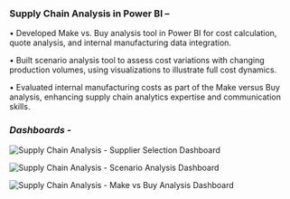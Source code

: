 ### **Supply Chain Analysis in Power BI –** 

•	Developed Make vs. Buy analysis tool in Power BI for cost calculation, quote analysis, and internal manufacturing data integration.

•	Built scenario analysis tool to assess cost variations with changing production volumes, using visualizations to illustrate full cost dynamics.

•	Evaluated internal manufacturing costs as part of the Make versus Buy analysis, enhancing supply chain analytics expertise and communication skills.

### *Dashboards -*

![Supply Chain Analysis - Supplier Selection Dashboard](https://github.com/RushikaBattu/portfolio-projects/assets/135265999/0eb52a3f-4b8c-4bf1-8e86-dc4a71a49ea7)

![Supply Chain Analysis - Scenario Analysis Dashboard](https://github.com/RushikaBattu/portfolio-projects/assets/135265999/b7f3920f-5960-4406-b52c-74fc4de79e85)

![Supply Chain Analysis - Make vs Buy Analysis Dashboard](https://github.com/RushikaBattu/portfolio-projects/assets/135265999/1eb32e61-31bd-49b1-9b4b-87739db23281)

